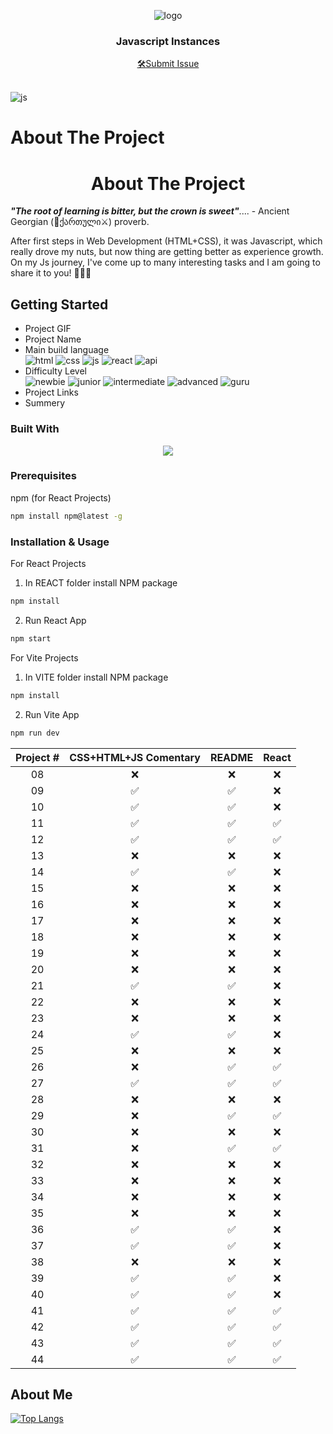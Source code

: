 <a name="readme-top"></a>
<div align="center">
 <img src="https://user-images.githubusercontent.com/79293287/230690583-935f9ece-4fc1-4f95-95e5-78fa5bf89b3e.png" alt="logo"><br/>
<h3 align="center">Javascript Instances</h3>
  <div align="center">
<a href="https://github.com/tsotneforester/Javascript/issues">🛠Submit Issue</a>
  </div>
<br/>

</div>

![js](https://user-images.githubusercontent.com/79293287/230690681-18f9f658-7611-4280-aedf-088468960a12.gif)

# About The Project
<h1 align="center"> About The Project </h1> 

_**"The root of learning is bitter, but the crown is sweet"**_.... - Ancient Georgian (:bow_and_arrow:ქართული:crossed_swords:) proverb.

After first steps in Web Development (HTML+CSS), it was Javascript, which really drove my nuts, but now thing are getting better as experience growth. On my Js journey, I've come up to many interesting tasks and I am going to share it to you! :partying_face::partying_face::partying_face:

## Getting Started

- Project GIF
- Project Name
- Main build language  
![html](https://img.shields.io/badge/-HTML-6abecd "image")
![css](https://img.shields.io/badge/-CSS-3e54a3 "image")
![js](https://img.shields.io/badge/-Vanilla%20JS-cf6390 "image")
![react](https://img.shields.io/badge/-React-f4cf0c "image")
![api](https://img.shields.io/badge/-API-aad742 "image")
- Difficulty Level  
![newbie](https://img.shields.io/badge/%201%20-newbie-white?labelColor=6abecd "image")
![junior](https://img.shields.io/badge/%202%20-junior-white?labelColor=aad742 "image")
![intermediate](https://img.shields.io/badge/%203%20-intermediate-white?labelColor=f1b604 "image")
![advanced](https://img.shields.io/badge/%204%20-advanced-white?labelColor=bf4605 "image")
![guru](https://img.shields.io/badge/%205%20-guru-white?labelColor=ed2c49 "image")
- Project Links
- Summery



### Built With

<p align="center">
  <a href="https://skillicons.dev">
    <img src="https://skills.thijs.gg/icons?i=js,html,css,sass,styledcomponents,react,codepen,figma,git,ps,vscode" />
  </a>
</p>


### Prerequisites
npm (for React Projects)
  ```sh
  npm install npm@latest -g
  ```

### Installation & Usage

For React Projects
  1. In REACT folder install NPM package
  ```sh
  npm install
  ```
  2. Run React App
  ```sh
  npm start
  ```

For Vite Projects
  1. In VITE folder install NPM package
  ```sh
  npm install
  ```
  2. Run Vite App
  ```sh
  npm run dev
  ```

|Project #|CSS+HTML+JS Comentary |README|React|
|:--:| :-----: | :-----: |:-----: |
|08|❌|❌|❌|
|09|✅|✅|❌|
|10|✅|✅|❌|
|11|✅|✅|✅|
|12|✅|✅|✅|
|13|❌|❌|❌|
|14|✅|✅|❌|
|15|❌|❌|❌|
|16|❌|❌|❌|
|17|❌|❌|❌|
|18|❌|❌|❌|
|19|❌|❌|❌|
|20|❌|❌|❌|
|21|✅|✅|❌|
|22|❌|❌|❌|
|23|❌|❌|❌|
|24|✅|✅|❌|
|25|❌|❌|❌|
|26|❌|✅|✅|
|27|✅|✅|✅|
|28|❌|❌|❌|
|29|❌|✅|✅|
|30|❌|❌|❌|
|31|❌|✅|✅|
|32|❌|❌|❌|
|33|❌|❌|❌|
|34|❌|❌|❌|
|35|❌|❌|❌|
|36|✅|✅|❌|
|37|✅|✅|❌|
|38|❌|❌|❌|
|39|✅|✅|❌|
|40|✅|✅|❌|
|41|✅|✅|✅|
|42|✅|✅|✅|
|43|✅|✅|✅|
|44|✅|✅|✅|

<!-- |Project #|CSS+HTML+JS Comentary |README|React| -->


## About Me

[![Top Langs](http://github-profile-summary-cards.vercel.app/api/cards/profile-details?username=tsotneforester&theme=github_dark)](https://github.com/anuraghazra/github-readme-stats)


<!-- https://home.aveek.io/GitHub-Profile-Badges/ -->
